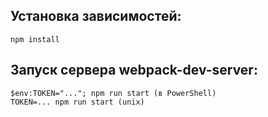 ## Установка зависимостей:
```npm install```

## Запуск сервера webpack-dev-server:
```
$env:TOKEN="..."; npm run start (в PowerShell)
TOKEN=... npm run start (unix)
```
